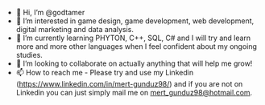 - 👋 Hi, I’m @godtamer
- 👀 I’m interested in game design, game development, web development, digital marketing and data analysis.
- 🌱 I’m currently learning PHYTON, C++, SQL, C# and I will try and learn more and more other languages when I feel confident about my ongoing studies.
- 💞️ I’m looking to collaborate on actually anything that will help me grow!
- 📫 How to reach me - Please try and use my Linkedin (https://www.linkedin.com/in/mert-gunduz98/) and if you are not on Linkedin you can just simply mail me on mert_gunduz98@hotmail.com.

<!---
godtamer/godtamer is a ✨ special ✨ repository because its `README.md` (this file) appears on your GitHub profile.
You can click the Preview link to take a look at your changes.
--->

